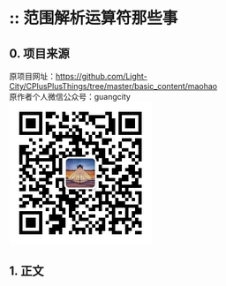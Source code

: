 # :: 范围解析运算符那些事

## 0. 项目来源

原项目网址：<https://github.com/Light-City/CPlusPlusThings/tree/master/basic_content/maohao>  
原作者个人微信公众号：guangcity  
![guangcity](https://github.com/Vuean/CPlusPlusThings/blob/master/basic_content/8.%20vptr_vtable/img/wechat.jpg)

## 1. 正文


